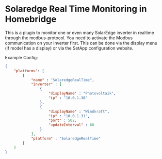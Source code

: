 # Solaredge Real Time Monitoring in Homebridge
This is a plugin to monitor one or even many SolarEdge inverter in realtime through the modbus-protocol. You need to activate the Modbus communication on your inverter first. This can be done via the display menu (if model has a display) or via the SetApp configuration website.

Example Config:
```json
{
	"platforms": [
		{
			"name" : "SolaredgeRealTime",
			"inverter" : [
				{
					"displayName" : "Photovoltaik",
					"ip" : "10.0.1.30"
				},
				{
					"displayName" : "Windkraft",
					"ip" : "10.0.1.31",
					"port" : 502,
					"updateInterval" : 60
				}
			],
			"platform" : "SolaredgeRealTime"
		}
	]
}
```
